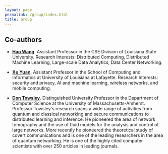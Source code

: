 ```yaml
---
layout: page
permalink: /group/index.html
title: Group
---
```


## Co-authors

- [**Hao Wang**](https://intellisys.haow.ca/haowang/). Assistant Professor in the CSE Division of Louisiana State University. Research Interests: Distributed Computing, Distributed Machine Learning, Large-scale Data Analytics, Data Center Networking.

- [**Xu Yuan**](https://people.cmix.louisiana.edu/yuan/biography.html). Assistant Professor in the School of Computing and Informatics at University of Louisiana at Lafayette. Research Interests: security and privacy, AI and machine learning, wireless networks, and mobile computing.

- [**Don Towsley**](https://www.cics.umass.edu/faculty/directory/towsley_donald). Distinguished University Professor in the Department of Computer Science at the University of Massachusetts-Amherst. Professor Towsley's research spans a wide range of activities from quantum and classical networking and secure communications to distributed learning and inference. He pioneered the area of network tomography and the use of fluid models for the analysis and control of large networks. More recently he pioneered the theoretical study of covert communications and is one of the leading researchers in the area of quantum networking. He is one of the highly cited computer scientists with over 250 articles in leading journals.

